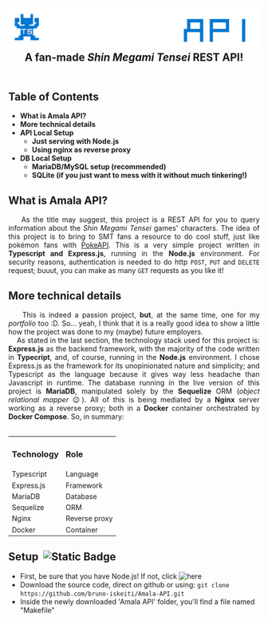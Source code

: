 <h2 align="center">
<img src="https://github.com/bruno-iskeiti/Amala-API/blob/050577deca60b4a524f4bfb612cf9c1abed7e529/public/images/logo.png" alt="project logo"> <br>
A fan-made <i>Shin Megami Tensei</i> REST API!
<br>&nbsp;
</h2>

## Table of Contents

- **What is Amala API?**
- **More technical details**
- **API Local Setup**
  - **Just serving with Node.js**
  - **Using nginx as reverse proxy**
- **DB Local Setup**
  - **MariaDB/MySQL setup (recommended)**
  - **SQLite (if you just want to mess with it without much tinkering!)**

<h2 size="300px">What is Amala API?</h2>
  <div align="justify">&nbsp;&nbsp;&nbsp;&nbsp;As the title may suggest, this project is a REST API for you to query information about the <i>Shin Megami Tensei</i> games'  characters. The idea of this project is to bring to SMT fans a resource to do cool stuff, just like pokémon fans with <a href="https://pokeapi.co">PokeAPI</a>. This is a very simple project written in <b>Typescript and Express.js</b>, running in the <b>Node.js</b> environment. For security reasons, authentication is needed to do http <code>POST</code>, <code>PUT</code> and <code>DELETE</code> request; buuut, you can make as many <code>GET</code> requests as you like it!</div>

<h2>More technical details</h2>
  <div align="justify">&nbsp;&nbsp;&nbsp;&nbsp;This is indeed a passion project, <b>but</b>, at the same time, one for my <i>portfolio</i> too :D. So... yeah, I think that it is a really good idea to show a little how the project was done to my (maybe) future employers.
  <br>&nbsp;&nbsp;&nbsp;&nbsp;As stated in the last section, the technology stack used for this project is: <b>Express.js</b> as the backend framework, with the majority of the code written in <b>Typecript</b>, and, of course, running in the <b>Node.js</b> environment. I chose Express.js as the framework for its unopinionated nature and simplicity; and Typescript as the language because it gives way less headache than Javascript in runtime. The database running in the live version of this project is <b>MariaDB</b>, manipulated solely by the <b>Sequelize</b> ORM (<i>object relational mapper</i> &#128521). All of this is being mediated by a <b>Nginx</b> server working as a reverse proxy; both in a <b>Docker</b> container orchestrated by <b>Docker Compose</b>. So, in summary:
  <br>&nbsp;
  </div>
  <div align="center">
      <table>
        <tr>
            <td><b><h3>Technology</h3></b></td>
            <td><b><h3>Role</h3></b></td>
        </tr>
        <tr>
            <td>Typescript</td>
            <td>Language</td>
        </tr>
        <tr>
            <td>Express.js</td>
            <td>Framework</td>
        </tr>
        <tr>
            <td>MariaDB</td>
            <td>Database</td>
        <tr>
            <td>Sequelize</td>
            <td>ORM</td>
        </tr>
        <tr>
            <td>Nginx</td>
            <td>Reverse proxy</td>
        </tr>
        <tr>
            <td>Docker</td>
            <td>Container</td>
        </tr>
      </table>
  </div>

## Setup &nbsp;<img alt="Static Badge" src="https://img.shields.io/badge/typescript-ver._5.9.2-blue">

- First, be sure that you have Node.js! If not, click ![here](https://nodejs.org/en/download)
- Download the source code, direct on github or using:
  `git clone https://github.com/bruno-iskeiti/Amala-API.git`
- Inside the newly downloaded 'Amala API' folder, you'll find a file named "Makefile"

